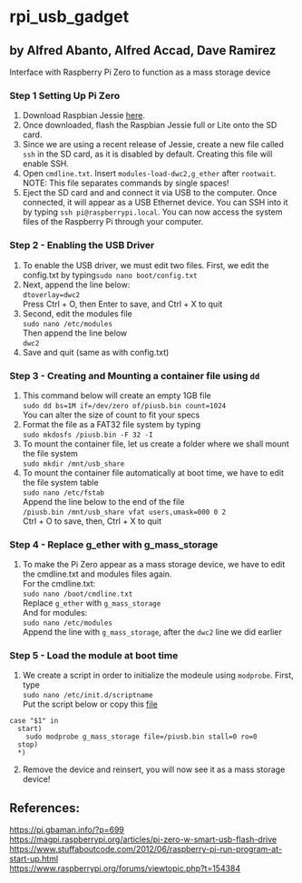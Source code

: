 # rpi_usb_gadget
## by Alfred Abanto, Alfred Accad, Dave Ramirez
Interface with Raspberry Pi Zero to function as a mass storage device
### Step 1 Setting Up Pi Zero
1. Download Raspbian Jessie [here](http://downloads.raspberrypi.org/raspbian/images/raspbian-2017-07-05/). 
2. Once downloaded, flash the Raspbian Jessie full or Lite onto the SD card. 
3. Since we are using a recent release of Jessie, create a new file called ```ssh``` in the SD card, as it is disabled by default. Creating this file will enable SSH.
4. Open ```cmdline.txt```.  Insert ```modules-load-dwc2,g_ether``` after ```rootwait```. NOTE: This file separates commands by single spaces!
5. Eject the SD card and and connect it via USB to the computer. Once connected, it will appear as a USB Ethernet device. You can SSH into it by typing ```ssh pi@raspberrypi.local```. You can now access the system files of the Raspberry Pi through your computer.
### Step 2 - Enabling the USB Driver
1. To enable the USB driver, we must edit two files. First, we edit the config.txt by typing```sudo nano boot/config.txt```
2. Next, append the line below:
<br>```dtoverlay=dwc2```
<br>Press Ctrl + O, then Enter to save, and Ctrl + X to quit
3. Second, edit the modules file
<br>```sudo nano /etc/modules```
<br>Then append the line below
<br>```dwc2```
4. Save and quit (same as with config.txt)
### Step 3 - Creating and Mounting a container file using ```dd```
1. This command below will create an empty 1GB file 
<br> ```sudo dd bs=1M if=/dev/zero of/piusb.bin count=1024```
<br> You can alter the size of count to fit your specs
2. Format the file as a FAT32 file system by typing
<br> ```sudo mkdosfs /piusb.bin -F 32 -I```
3. To mount the container file, let us create a folder where we shall mount the file system
<br> ```sudo mkdir /mnt/usb_share```
4. To mount the container file automatically at boot time, we have to edit the file system table
<br> ```sudo nano /etc/fstab```
<br>Append the line below to the end of the file
<br> ```/piusb.bin /mnt/usb_share vfat users,umask=000 0 2```
<br>Ctrl + O to save, then, Ctrl + X to quit
### Step 4 - Replace g_ether with g_mass_storage
1. To make the Pi Zero appear as a mass storage device, we have to edit the cmdline.txt and modules files again.
<br>For the cmdline.txt:
<br>```sudo nano /boot/cmdline.txt```
<br>Replace ```g_ether``` with ```g_mass_storage```
<br> And for modules:
<br>```sudo nano /etc/modules```
<br> Append the line with ```g_mass_storage```, after the ```dwc2``` line we did earlier
### Step 5 - Load the module at boot time
1. We create a script in order to initialize the modeule using ```modprobe```. First, type
<br>```sudo nano /etc/init.d/scriptname```
<br> Put the script below or copy this [file](https://github.com/jmaccad1/rpi_usb_gadget/blob/master/scriptname)
```
case "$1" in
  start)
    sudo modprobe g_mass_storage file=/piusb.bin stall=0 ro=0
  stop)
  *)
```
2. Remove the device and reinsert, you will now see it as a mass storage device!

## References:
https://pi.gbaman.info/?p=699
<br>https://magpi.raspberrypi.org/articles/pi-zero-w-smart-usb-flash-drive
<br>https://www.stuffaboutcode.com/2012/06/raspberry-pi-run-program-at-start-up.html
<br>https://www.raspberrypi.org/forums/viewtopic.php?t=154384
